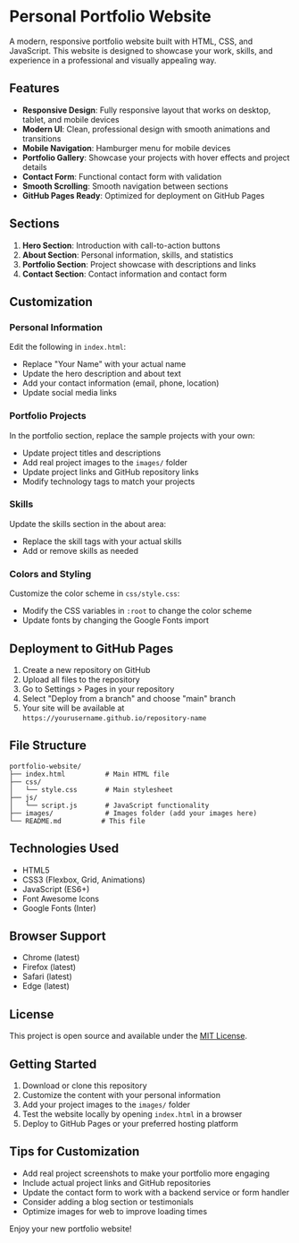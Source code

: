 # Personal Portfolio Website

A modern, responsive portfolio website built with HTML, CSS, and JavaScript. This website is designed to showcase your work, skills, and experience in a professional and visually appealing way.

## Features

- **Responsive Design**: Fully responsive layout that works on desktop, tablet, and mobile devices
- **Modern UI**: Clean, professional design with smooth animations and transitions
- **Mobile Navigation**: Hamburger menu for mobile devices
- **Portfolio Gallery**: Showcase your projects with hover effects and project details
- **Contact Form**: Functional contact form with validation
- **Smooth Scrolling**: Smooth navigation between sections
- **GitHub Pages Ready**: Optimized for deployment on GitHub Pages

## Sections

1. **Hero Section**: Introduction with call-to-action buttons
2. **About Section**: Personal information, skills, and statistics
3. **Portfolio Section**: Project showcase with descriptions and links
4. **Contact Section**: Contact information and contact form

## Customization

### Personal Information
Edit the following in `index.html`:
- Replace "Your Name" with your actual name
- Update the hero description and about text
- Add your contact information (email, phone, location)
- Update social media links

### Portfolio Projects
In the portfolio section, replace the sample projects with your own:
- Update project titles and descriptions
- Add real project images to the `images/` folder
- Update project links and GitHub repository links
- Modify technology tags to match your projects

### Skills
Update the skills section in the about area:
- Replace the skill tags with your actual skills
- Add or remove skills as needed

### Colors and Styling
Customize the color scheme in `css/style.css`:
- Modify the CSS variables in `:root` to change the color scheme
- Update fonts by changing the Google Fonts import

## Deployment to GitHub Pages

1. Create a new repository on GitHub
2. Upload all files to the repository
3. Go to Settings > Pages in your repository
4. Select "Deploy from a branch" and choose "main" branch
5. Your site will be available at `https://yourusername.github.io/repository-name`

## File Structure

```
portfolio-website/
├── index.html          # Main HTML file
├── css/
│   └── style.css       # Main stylesheet
├── js/
│   └── script.js       # JavaScript functionality
├── images/             # Images folder (add your images here)
└── README.md          # This file
```

## Technologies Used

- HTML5
- CSS3 (Flexbox, Grid, Animations)
- JavaScript (ES6+)
- Font Awesome Icons
- Google Fonts (Inter)

## Browser Support

- Chrome (latest)
- Firefox (latest)
- Safari (latest)
- Edge (latest)

## License

This project is open source and available under the [MIT License](LICENSE).

## Getting Started

1. Download or clone this repository
2. Customize the content with your personal information
3. Add your project images to the `images/` folder
4. Test the website locally by opening `index.html` in a browser
5. Deploy to GitHub Pages or your preferred hosting platform

## Tips for Customization

- Add real project screenshots to make your portfolio more engaging
- Include actual project links and GitHub repositories
- Update the contact form to work with a backend service or form handler
- Consider adding a blog section or testimonials
- Optimize images for web to improve loading times

Enjoy your new portfolio website!